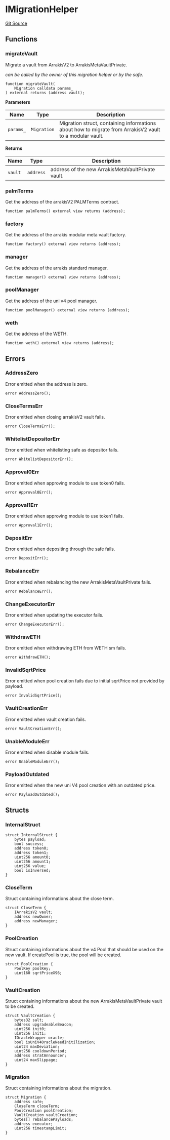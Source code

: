 # IMigrationHelper
[Git Source](https://github.com/ArrakisFinance/arrakis-modular/blob/main/src/interfaces/IMigrationHelper.sol)

## Functions
### migrateVault

Migrate a vault from ArrakisV2 to ArrakisMetaVaultPrivate.

*can be called by the owner of this migration helper or by the safe.*


```solidity
function migrateVault(
    Migration calldata params_
) external returns (address vault);
```
**Parameters**

|Name|Type|Description|
|----|----|-----------|
|`params_`|`Migration`|Migration struct, containing informations about how to migrate from ArrakisV2 vault to a modular vault.|

**Returns**

|Name|Type|Description|
|----|----|-----------|
|`vault`|`address`|address of the new ArrakisMetaVaultPrivate vault.|


### palmTerms

Get the address of the arrakisV2 PALMTerms contract.


```solidity
function palmTerms() external view returns (address);
```

### factory

Get the address of the arrakis modular meta vault factory.


```solidity
function factory() external view returns (address);
```

### manager

Get the address of the arrakis standard manager.


```solidity
function manager() external view returns (address);
```

### poolManager

Get the address of the uni v4 pool manager.


```solidity
function poolManager() external view returns (address);
```

### weth

Get the address of the WETH.


```solidity
function weth() external view returns (address);
```

## Errors
### AddressZero
Error emitted when the address is zero.


```solidity
error AddressZero();
```

### CloseTermsErr
Error emitted when closing arrakisV2 vault fails.


```solidity
error CloseTermsErr();
```

### WhitelistDepositorErr
Error emitted when whitelisting safe as depositor fails.


```solidity
error WhitelistDepositorErr();
```

### Approval0Err
Error emitted when approving module to use token0 fails.


```solidity
error Approval0Err();
```

### Approval1Err
Error emitted when approving module to use token1 fails.


```solidity
error Approval1Err();
```

### DepositErr
Error emitted when depositing through the safe fails.


```solidity
error DepositErr();
```

### RebalanceErr
Error emitted when rebalancing the new ArrakisMetaVaultPrivate fails.


```solidity
error RebalanceErr();
```

### ChangeExecutorErr
Error emitted when updating the executor fails.


```solidity
error ChangeExecutorErr();
```

### WithdrawETH
Error emitted when withdrawing ETH from WETH sm fails.


```solidity
error WithdrawETH();
```

### InvalidSqrtPrice
Error emitted when pool creation fails due to initial sqrtPrice not provided by payload.


```solidity
error InvalidSqrtPrice();
```

### VaultCreationErr
Error emitted when vault creation fails.


```solidity
error VaultCreationErr();
```

### UnableModuleErr
Error emitted when disable module fails.


```solidity
error UnableModuleErr();
```

### PayloadOutdated
Error emitted when the new uni V4 pool creation with an outdated price.


```solidity
error PayloadOutdated();
```

## Structs
### InternalStruct

```solidity
struct InternalStruct {
    bytes payload;
    bool success;
    address token0;
    address token1;
    uint256 amount0;
    uint256 amount1;
    uint256 value;
    bool isInversed;
}
```

### CloseTerm
Struct containing informations about the close term.


```solidity
struct CloseTerm {
    IArrakisV2 vault;
    address newOwner;
    address newManager;
}
```

### PoolCreation
Struct containing informations about the v4 Pool
that should be used on the new vault. If createPool is true,
the pool will be created.


```solidity
struct PoolCreation {
    PoolKey poolKey;
    uint160 sqrtPriceX96;
}
```

### VaultCreation
Struct containing informations about the new
ArrakisMetaVaultPrivate vault to be created.


```solidity
struct VaultCreation {
    bytes32 salt;
    address upgradeableBeacon;
    uint256 init0;
    uint256 init1;
    IOracleWrapper oracle;
    bool isUniV4OracleNeedInitilization;
    uint24 maxDeviation;
    uint256 cooldownPeriod;
    address stratAnnouncer;
    uint24 maxSlippage;
}
```

### Migration
Struct containing informations about the migration.


```solidity
struct Migration {
    address safe;
    CloseTerm closeTerm;
    PoolCreation poolCreation;
    VaultCreation vaultCreation;
    bytes[] rebalancePayloads;
    address executor;
    uint256 timestampLimit;
}
```


